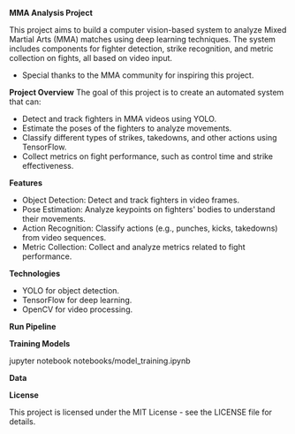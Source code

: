 **MMA Analysis Project**

This project aims to build a computer vision-based system to analyze Mixed Martial Arts (MMA) matches using deep learning techniques. The system includes components for fighter detection, strike recognition, and metric collection on fights, all based on video input.

- Special thanks to the MMA community for inspiring this project.

**Project Overview**
The goal of this project is to create an automated system that can:

- Detect and track fighters in MMA videos using YOLO.
- Estimate the poses of the fighters to analyze movements.
- Classify different types of strikes, takedowns, and other actions using TensorFlow.
- Collect metrics on fight performance, such as control time and strike effectiveness.

**Features**

- Object Detection: Detect and track fighters in video frames.
- Pose Estimation: Analyze keypoints on fighters' bodies to understand their movements.
- Action Recognition: Classify actions (e.g., punches, kicks, takedowns) from video sequences.
- Metric Collection: Collect and analyze metrics related to fight performance.

**Technologies**
- YOLO for object detection.
- TensorFlow for deep learning.
- OpenCV for video processing.

**Run Pipeline**

**Training Models**

jupyter notebook notebooks/model_training.ipynb

**Data**

**License**

This project is licensed under the MIT License - see the LICENSE file for details.
